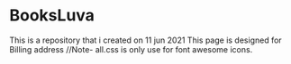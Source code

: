 # BooksLuva
This is a repository that i created on 11 jun 2021
This page is designed for Billing address 
//Note- all.css is only use for font awesome icons. 
